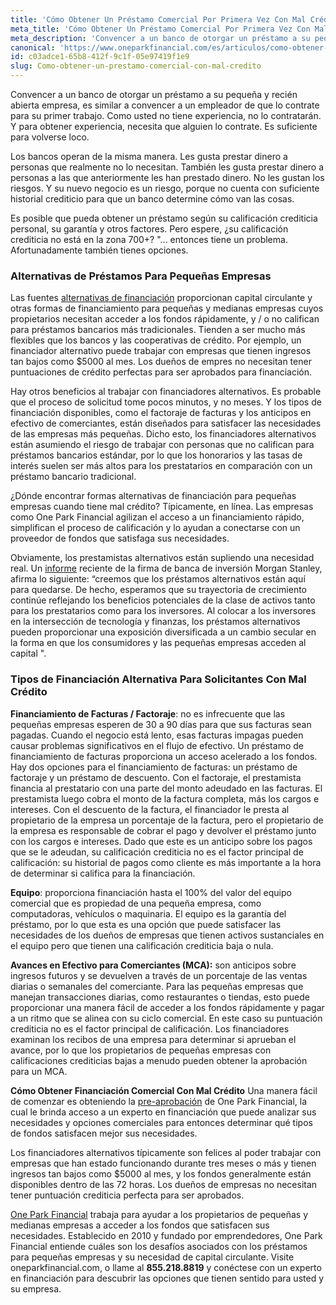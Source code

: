 ```yaml
---
title: 'Cómo Obtener Un Préstamo Comercial Por Primera Vez Con Mal Crédito'
meta_title: 'Cómo Obtener Un Préstamo Comercial Por Primera Vez Con Mal Crédito'
meta_description: 'Convencer a un banco de otorgar un préstamo a su pequeña y recién abierta empresa, es similar a convencer a un empleador de que lo contrate para su primer trabajo. Como usted no tiene experiencia, no lo contratarán. Y para obtener experiencia, necesita que alguien lo contrate. Es suficiente para volverse loco.'
canonical: 'https://www.oneparkfinancial.com/es/articulos/como-obtener-un-prestamo-comercial-con-mal-credito'
id: c03adce1-65b8-412f-9c1f-05e97419f1e9
slug: Como-obtener-un-prestamo-comercial-con-mal-credito
---
```

Convencer a un banco de otorgar un préstamo a su pequeña y recién abierta empresa, es similar a convencer a un empleador de que lo contrate para su primer trabajo. Como usted no tiene experiencia, no lo contratarán. Y para obtener experiencia, necesita que alguien lo contrate. Es suficiente para volverse loco. 

Los bancos operan de la misma manera. Les gusta prestar dinero a personas que realmente no lo necesitan. También les gusta prestar dinero a personas a las que anteriormente  les han prestado dinero. No les gustan los riesgos. Y su nuevo negocio es un riesgo, porque no cuenta con suficiente historial crediticio para que un banco determine cómo van las cosas. 

Es posible que pueda obtener un préstamo según su calificación crediticia personal, su garantía y otros factores. Pero espere, ¿su calificación crediticia no está en la zona 700+? "... entonces tiene un problema.  Afortunadamente también tienes opciones. 

### Alternativas de Préstamos Para Pequeñas Empresas

Las fuentes [alternativas de financiación](https://www.oneparkfinancial.com/es/articulos/opciones-alternativas-de-financiacion) proporcionan capital circulante y otras formas de financiamiento para pequeñas y medianas empresas cuyos propietarios necesitan acceder a los fondos rápidamente, y / o no califican para préstamos bancarios más tradicionales. Tienden a ser mucho más flexibles que los bancos y las cooperativas de crédito. Por ejemplo, un financiador alternativo puede trabajar con empresas que tienen ingresos tan bajos como $5000 al mes. Los dueños de empres no necesitan tener puntuaciones de crédito perfectas para ser aprobados para financiación.

Hay otros beneficios al trabajar con financiadores alternativos. Es probable que el proceso de solicitud tome pocos minutos, y no meses. Y los tipos de financiación disponibles, como el factoraje de facturas y los anticipos en efectivo de comerciantes, están diseñados para satisfacer las necesidades de las empresas más pequeñas. Dicho esto, los financiadores alternativos están asumiendo el riesgo de trabajar con personas que no califican para préstamos bancarios estándar, por lo que los honorarios y las tasas de interés suelen ser más altos para los prestatarios en comparación con un préstamo bancario tradicional. 

¿Dónde encontrar formas alternativas de financiación para pequeñas empresas cuando tiene mal crédito? Típicamente, en línea. Las empresas como One Park Financial agilizan el acceso a un financiamiento rápido, simplifican el proceso de calificación y lo ayudan a conectarse con un proveedor de fondos que satisfaga sus necesidades.

Obviamente, los prestamistas alternativos están supliendo una necesidad real. Un [informe](https://www.morganstanley.com/im/publication/insights/investment-insights/ii_anintroductiontoalternativelending.pdf) reciente de la firma de banca de inversión Morgan Stanley, afirma lo siguiente: “creemos que los préstamos alternativos están aquí para quedarse. De hecho, esperamos que su trayectoria de crecimiento continúe reflejando los beneficios potenciales de la clase de activos tanto para los prestatarios como para los inversores. Al colocar a los inversores en la intersección de tecnología y finanzas, los préstamos alternativos pueden proporcionar una exposición diversificada a un cambio secular en la forma en que los consumidores y las pequeñas empresas acceden al capital ".


### Tipos de Financiación Alternativa Para Solicitantes Con Mal Crédito

**Financiamiento de Facturas / Factoraje**: 
no es infrecuente que las pequeñas empresas esperen de 30  a 90 días para que sus facturas sean pagadas. Cuando el negocio está lento, esas facturas impagas pueden causar problemas significativos en el flujo de efectivo. Un préstamo de financiamiento de facturas proporciona un acceso acelerado a los fondos. Hay dos opciones para el financiamiento de facturas: un préstamo de factoraje y un préstamo de descuento. Con el factoraje, el prestamista financia al prestatario con una parte del monto adeudado en las facturas. El prestamista luego cobra el monto de la factura completa, más los cargos e intereses. Con el descuento de la factura, el financiador le presta al propietario de la empresa un porcentaje de la factura, pero el propietario de la empresa es responsable de cobrar el pago y devolver el préstamo junto con los cargos e intereses. Dado que este es un anticipo sobre los pagos que se le adeudan, su calificación crediticia no es el factor principal de calificación: su historial de pagos como cliente es más importante a la hora de determinar si califica para la financiación.

**Equipo**: 
proporciona financiación hasta el 100% del valor del equipo comercial que es propiedad de una pequeña empresa, como computadoras, vehículos o maquinaria. El equipo es la garantía del préstamo, por lo que esta es una opción que puede satisfacer las necesidades de los dueños de empresas que tienen activos sustanciales en el equipo pero que tienen una calificación crediticia baja o nula.

**Avances en Efectivo para Comerciantes (MCA):** 
son anticipos sobre ingresos futuros y se devuelven a través de un porcentaje de las ventas diarias o semanales del comerciante. Para las pequeñas empresas que manejan transacciones diarias, como restaurantes o tiendas, esto puede proporcionar una manera fácil de acceder a los fondos rápidamente y pagar a un ritmo que se alinea con su ciclo comercial. En este caso su puntuación crediticia no es el factor principal de calificación. Los financiadores examinan los recibos de una empresa para determinar si aprueban el avance, por lo que los propietarios de pequeñas empresas con calificaciones crediticias bajas a menudo pueden obtener la aprobación para un MCA. 

**Cómo Obtener Financiación Comercial Con Mal Crédito**
Una manera fácil de comenzar es obteniendo la [pre-aprobación](https://www.oneparkfinancial.com/es/preaprob) de One Park Financial, la cual le brinda acceso a un experto en financiación que puede analizar sus necesidades y opciones comerciales para entonces determinar qué tipos de fondos satisfacen mejor sus necesidades.

Los financiadores alternativos típicamente son felices al poder trabajar con empresas que han estado funcionando durante tres meses o más y tienen ingresos tan bajos como $5000 al mes, y los fondos generalmente están disponibles dentro de las 72 horas. Los dueños de empresas no necesitan tener puntuación crediticia perfecta para ser aprobados.

[One Park Financial](https://www.oneparkfinancial.com/es/como-trabaja) trabaja para ayudar a los propietarios de pequeñas y medianas empresas a acceder a los fondos que satisfacen sus necesidades. Establecido en 2010 y fundado por emprendedores, One Park Financial entiende cuáles son los desafíos asociados con los préstamos para pequeñas empresas y su necesidad de capital circulante. Visite oneparkfinancial.com, o llame al **855.218.8819** y conéctese con un experto en financiación para descubrir las opciones que tienen sentido para usted y su empresa.